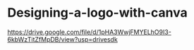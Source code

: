 # Designing-a-logo-with-canva
https://drive.google.com/file/d/1pHA3WwjFMYELhO9I3-6kbWzTitZfMpDB/view?usp=drivesdk

